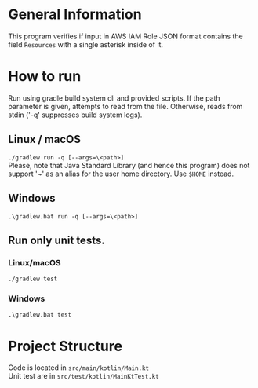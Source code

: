 # General Information
This program verifies if input in AWS IAM Role JSON format contains 
the field `Resources` with a single asterisk inside of it.

# How to run
Run using gradle build system cli and provided scripts. 
If the path parameter is given, attempts to read from the file.
Otherwise, reads from stdin ('-q' suppresses build system logs).
## Linux / macOS
`./gradlew run -q [--args=\<path>]`  
Please, note that Java Standard Library (and hence this program) does not support '~' 
as an alias 
for the user home directory. Use `$HOME` instead.
## Windows
`.\gradlew.bat run -q [--args=\<path>]`

## Run only unit tests.
### Linux/macOS
`./gradlew test`
### Windows
`.\gradlew.bat test`

# Project Structure
Code is located in `src/main/kotlin/Main.kt`  
Unit test are in `src/test/kotlin/MainKtTest.kt`